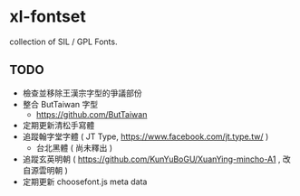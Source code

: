 # xl-fontset

collection of SIL / GPL Fonts.


## TODO

 * 檢查並移除王漢宗字型的爭議部份
 * 整合 ButTaiwan 字型
   - https://github.com/ButTaiwan
 * 定期更新清松手寫體
 * 追蹤翰字堂字體 ( JT Type, https://www.facebook.com/jt.type.tw/ )
   - 台北黑體 ( 尚未釋出 )
 * 追蹤玄英明朝 ( https://github.com/KunYuBoGU/XuanYing-mincho-A1 , 改自源雲明朝 )
 * 定期更新 choosefont.js meta data
